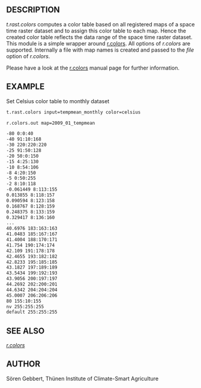 ## DESCRIPTION

*t.rast.colors* computes a color table based on all registered maps of a
space time raster dataset and to assign this color table to each map.
Hence the created color table reflects the data range of the space time
raster dataset. This module is a simple wrapper around
[r.colors](r.colors.md). All options of *r.colors* are supported.
Internally a file with map names is created and passed to the *file*
option of *r.colors*.

Please have a look at the [r.colors](r.colors.md) manual page for
further information.

## EXAMPLE

Set Celsius color table to monthly dataset

```sh
t.rast.colors input=tempmean_monthly color=celsius

r.colors.out map=2009_01_tempmean

-80 0:0:40
-40 91:10:168
-30 220:220:220
-25 91:50:128
-20 50:0:150
-15 4:25:130
-10 8:54:106
-8 4:20:150
-5 0:50:255
-2 8:10:118
-0.061449 8:113:155
0.013855 8:118:157
0.090594 8:123:158
0.168767 8:128:159
0.248375 8:133:159
0.329417 8:136:160
...
40.6976 183:163:163
41.0483 185:167:167
41.4004 188:170:171
41.754 190:174:174
42.109 191:178:178
42.4655 193:182:182
42.8233 195:185:185
43.1827 197:189:189
43.5434 199:192:193
43.9056 200:197:197
44.2692 202:200:201
44.6342 204:204:204
45.0007 206:206:206
80 155:10:155
nv 255:255:255
default 255:255:255
```

## SEE ALSO

*[r.colors](r.colors.md)*

## AUTHOR

Sören Gebbert, Thünen Institute of Climate-Smart Agriculture
